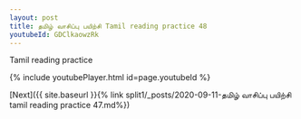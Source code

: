 ```yaml
---
layout: post
title: தமிழ் வாசிப்பு பயிற்சி Tamil reading practice 48
youtubeId: GDClkaowzRk
---
```

 
 
Tamil reading practice
 
 
 
 
 


{% include youtubePlayer.html id=page.youtubeId %}
 
[Next]({{ site.baseurl }}{% link  split1/_posts/2020-09-11-தமிழ் வாசிப்பு பயிற்சி tamil reading practice 47.md%})
 
